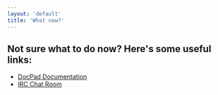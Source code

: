 ```yaml
---
layout: 'default'
title: 'What now?'
---
```


## Not sure what to do now? Here's some useful links:

- [DocPad Documentation](http://docpad.org/docs)
- [IRC Chat Room](irc://irc.freenode.net/docpad)